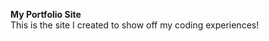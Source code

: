 <strong>My Portfolio Site</strong>
<br/>
This is the site I created to show off my coding experiences!
